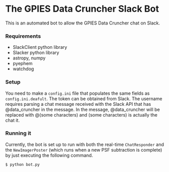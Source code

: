 # The GPIES Data Cruncher Slack Bot

This is an automated bot to allow the GPIES Data Cruncher chat on Slack.

### Requirements
  * SlackClient python library
  * Slacker python library
  * astropy, numpy
  * pyephem
  * watchdog

### Setup
You need to make a `config.ini` file that populates the same fields as `config.ini.deafult`. The token can be obtained from Slack. The username requires parsing a chat message received with the Slack API that has @data_cruncher in the message. In the message, @data_cruncher will be replaced with @(some characters) and (some characters) is actually the chat it.

### Running it
Currently, the bot is set up to run with both the real-time `ChatResponder` and the `NewImagerPoster` (which runs when a new PSF subtraction is complete) by just executing the following command.
```
$ python bot.py
```


